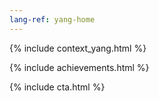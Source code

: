 ```yaml
---
lang-ref: yang-home
---
```

{% include context_yang.html %}

{% include achievements.html %}

{% include cta.html %}